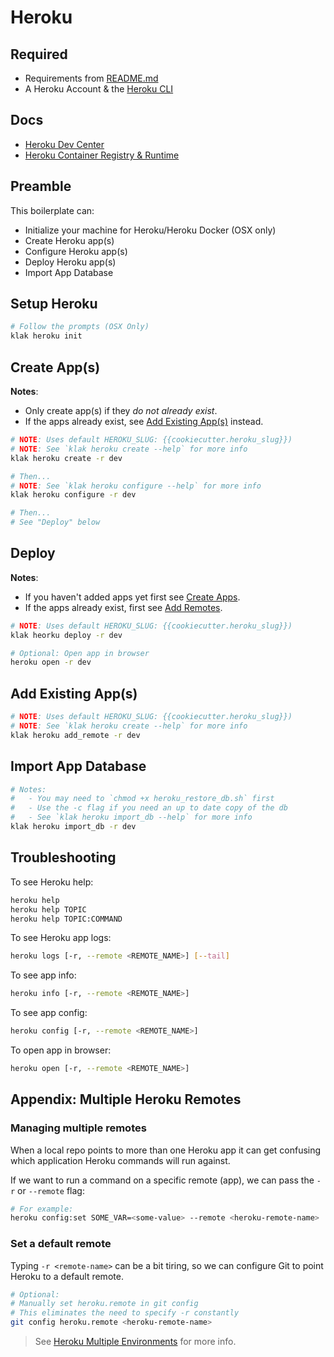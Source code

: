 [Heroku CLI]: https://devcenter.heroku.com/articles/heroku-cli "Heroku CLI Homepage"
[Heroku Container Registry & Runtime]: https://devcenter.heroku.com/articles/container-registry-and-runtime

# Heroku

## Required

- Requirements from [README.md](../README.md)
- A Heroku Account & the [Heroku CLI]

## Docs

- [Heroku Dev Center](https://devcenter.heroku.com/)
- [Heroku Container Registry & Runtime]

## Preamble

This boilerplate can:

* Initialize your machine for Heroku/Heroku Docker (OSX only)
* Create Heroku app(s)
* Configure Heroku app(s)
* Deploy Heroku app(s)
* Import App Database

## Setup Heroku

```bash
# Follow the prompts (OSX Only)
klak heroku init
```

## Create App(s)

__Notes__:

* Only create app(s) if they _do not already exist_.
* If the apps already exist, see [Add Existing App(s)](#add-existing-apps) instead.

```bash
# NOTE: Uses default HEROKU_SLUG: {{cookiecutter.heroku_slug}})
# NOTE: See `klak heroku create --help` for more info
klak heroku create -r dev

# Then...
# NOTE: See `klak heroku configure --help` for more info
klak heroku configure -r dev

# Then...
# See "Deploy" below
```

## Deploy

__Notes__:

* If you haven't added apps yet first see [Create Apps](#create-apps).
* If the apps already exist, first see [Add Remotes](#add-remotes).

```bash
# NOTE: Uses default HEROKU_SLUG: {{cookiecutter.heroku_slug}})
klak heorku deploy -r dev

# Optional: Open app in browser
heroku open -r dev
```

## Add Existing App(s)

```bash
# NOTE: Uses default HEROKU_SLUG: {{cookiecutter.heroku_slug}})
# NOTE: See `klak heroku create --help` for more info
klak heroku add_remote -r dev
```

## Import App Database

```bash
# Notes:
#   - You may need to `chmod +x heroku_restore_db.sh` first
#   - Use the -c flag if you need an up to date copy of the db
#   - See `klak heroku import_db --help` for more info
klak heroku import_db -r dev
```

## Troubleshooting

To see Heroku help:

```bash
heroku help
heroku help TOPIC
heroku help TOPIC:COMMAND
```

To see Heroku app logs:

```bash
heroku logs [-r, --remote <REMOTE_NAME>] [--tail]
```

To see app info:

```bash
heroku info [-r, --remote <REMOTE_NAME>]
```

To see app config:

```bash
heroku config [-r, --remote <REMOTE_NAME>]
```

To open app in browser:

```bash
heroku open [-r, --remote <REMOTE_NAME>]
```

## Appendix: Multiple Heroku Remotes

### Managing multiple remotes

When a local repo points to more than one Heroku app it can get confusing which application Heroku commands will run against.

If we want to run a command on a specific remote (app), we can pass the `-r` or `--remote` flag:

```bash
# For example:
heroku config:set SOME_VAR=<some-value> --remote <heroku-remote-name>
```

### Set a default remote

Typing `-r <remote-name>` can be a bit tiring, so we can configure Git to point Heroku to a default remote.

```bash
# Optional:
# Manually set heroku.remote in git config
# This eliminates the need to specify -r constantly
git config heroku.remote <heroku-remote-name>
```

>  See [Heroku Multiple Environments](https://devcenter.heroku.com/articles/multiple-environments) for more info.
